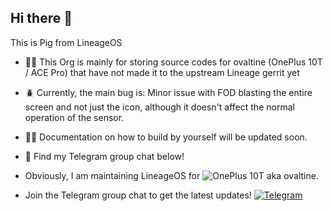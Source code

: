 ## Hi there 👋

This is Pig from LineageOS

 - 🙋‍♀️ This Org is mainly for storing source codes for ovaltine (OnePlus 10T / ACE Pro) that have not made it to the upstream Lineage gerrit yet
 - 🪲 Currently, the main bug is: Minor issue with FOD blasting the entire screen and not just the icon, although it doesn't affect the normal operation of the sensor.
 - 👩‍💻 Documentation on how to build by yourself will be updated soon.
 - 🍿 Find my Telegram group chat below!
   
- Obviously, I am maintaining LineageOS for ![OnePlus 10T](https://img.shields.io/badge/OnePlus%2010T/ACEPro-fd4900?style=flat-square&logo=OnePlus&logoColor=ffffff)  aka ovaltine.
- Join the Telegram group chat to get the latest updates! [![Telegram](https://img.shields.io/badge/dynamic/json?logo=telegram&label=%40LineageOSOvaltine&labelColor=282c34&suffix=+members&color=2CA5E0&query=%24.data.totalSubs&url=https%3A%2F%2Fapi.spencerwoo.com%2Fsubstats%2F%3Fsource%3Dtelegram%26queryKey%3Dlineageovaltine&longCache=true)](https://t.me/lineageovaltine)

